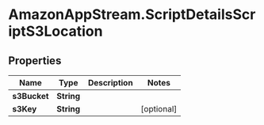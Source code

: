 # AmazonAppStream.ScriptDetailsScriptS3Location

## Properties

Name | Type | Description | Notes
------------ | ------------- | ------------- | -------------
**s3Bucket** | **String** |  | 
**s3Key** | **String** |  | [optional] 


